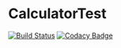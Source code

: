 # CalculatorTest
[![Build Status](https://travis-ci.com/joelmuppidi/CalculatorTest.svg?branch=master)](https://travis-ci.com/joelmuppidi/CalculatorTest)
[![Codacy Badge](https://api.codacy.com/project/badge/Grade/7681c3d5de3a4deb91a402e27af9e0db)](https://www.codacy.com/app/joelmuppidi/CalculatorTest?utm_source=github.com&amp;utm_medium=referral&amp;utm_content=joelmuppidi/CalculatorTest&amp;utm_campaign=Badge_Grade)
